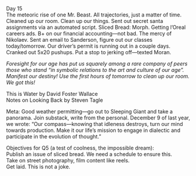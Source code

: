 Day 15  
The meteoric rise of one Mr. Beast. All trajectories, just a matter of time. Cleaned up our room. Clean up our things. Sent out secret santa assignments via an automated script. Sliced Bread: Morph. Getting l’Oreal careers ads. B+ on our financial accounting—not bad. The mercy of Nikolaev. Sent an email to Sanderson, figure out our classes today/tomorrow. Our driver’s permit is running out in a couple days. Cranked out 5x20 pushups. Put a stop to jerking off—texted Moran.

*Foresight for our age has put us squarely among a rare company of peers those who stand “in symbolic relations to the art and culture of our age”. Manifest our destiny\! Use the first hours of tomorrow to clean up our room. We got this\!* 

This is Water by David Foster Wallace   
Notes on Looking Back by Steven Tagle

Meta: Good weather permitting—go out to Sleeping Giant and take a panorama. Join substack, write from the personal. December 9 of last year, we wrote: “Our compass—knowing that idleness destroys, turn our mind towards production. Make it our life’s mission to engage in dialectic and participate in the evolution of thought.”

Objectives for Q5 (a test of coolness, the impossible dream):   
Publish an issue of sliced bread. We need a schedule to ensure this.  
Take on street photography, film content like reels.   
Get laid. This is not a joke.
